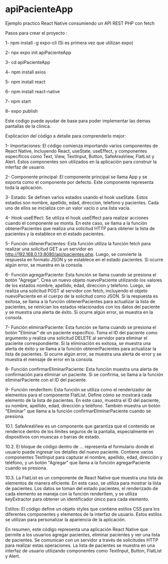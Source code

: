 # apiPacienteApp
Ejemplo practico React Native consumiendo un API REST PHP con fetch

Pasos para crear el proyecto :

1- npm install -g expo-cli (Si es primera vez que utilizan expo)

2- npx expo init apiPacienteApp

3- cd apiPacienteApp

4- npm install axios

5- npm install react

6- npm install react-native

7- npm start

8- expo publish


Este codigo puede ayudar de base para poder implementar las demas pantallas de la clinica.

Explicacion del código a detalle para comprenderlo mejor:

1- Importaciones: El código comienza importando varios componentes de React Native, incluyendo React, useState, useEffect, y componentes específicos como Text, View, TextInput, Button, SafeAreaView, FlatList y Alert. Estos componentes son utilizados en la aplicación para construir la interfaz de usuario.

2- Componente principal: El componente principal se llama App y se exporta como el componente por defecto. Este componente representa toda la aplicación.

3- Estado: Se definen varios estados usando el hook useState. Estos estados son nombre, apellido, edad, direccion, telefono y pacientes. Cada uno de ellos se inicializa con un valor vacío o una lista vacía.

4- Hook useEffect: Se utiliza el hook useEffect para realizar acciones cuando el componente se monta. En este caso, se llama a la función obtenerPacientes que realiza una solicitud HTTP para obtener la lista de pacientes y la establece en el estado pacientes.

5- Función obtenerPacientes: Esta función utiliza la función fetch para realizar una solicitud GET a un servidor en http://192.168.0.13:8080/api/pacientes.php. Luego, se convierte la respuesta en formato JSON y se establece en el estado pacientes. Si ocurre algún error, se muestra en la consola.

6- Función agregarPaciente: Esta función se llama cuando se presiona el botón "Agregar". Crea un nuevo objeto nuevoPaciente utilizando los valores de los estados nombre, apellido, edad, direccion y telefono. Luego, se realiza una solicitud POST al servidor con fetch, incluyendo el objeto nuevoPaciente en el cuerpo de la solicitud como JSON. Si la respuesta es exitosa, se llama a la función obtenerPacientes para actualizar la lista de pacientes, se reinician los estados relacionados con los datos del paciente y se muestra una alerta de éxito. Si ocurre algún error, se muestra en la consola.

7- Función eliminarPaciente: Esta función se llama cuando se presiona el botón "Eliminar" de un paciente específico. Toma el ID del paciente como argumento y realiza una solicitud DELETE al servidor para eliminar el paciente correspondiente. Si la eliminación es exitosa, se muestra una alerta de éxito y se llama a la función obtenerPacientes para actualizar la lista de pacientes. Si ocurre algún error, se muestra una alerta de error y se muestra el mensaje de error en la consola.

8- Función confirmarEliminarPaciente: Esta función muestra una alerta de confirmación para eliminar un paciente. Si se confirma, se llama a la función eliminarPaciente con el ID del paciente.

9- Función renderItem: Esta función se utiliza como el renderizador de elementos para el componente FlatList. Define cómo se mostrará cada elemento de la lista de pacientes. En este caso, muestra el ID del paciente, su nombre, apellido, edad, dirección y teléfono. También muestra un botón "Eliminar" que llama a la función confirmarEliminarPaciente cuando se presiona.

10.1. SafeAreaView es un componente que garantiza que el contenido se renderice dentro de los límites seguros de la pantalla, especialmente en dispositivos con muescas o barras de estado.

10.2. El bloque de código dentro de <View style={styles.formulario}>...</View> representa el formulario donde el usuario puede ingresar los detalles del nuevo paciente. Contiene varios componentes TextInput para capturar el nombre, apellido, edad, dirección y teléfono, y un botón "Agregar" que llama a la función agregarPaciente cuando se presiona.

10.3. La FlatList es un componente de React Native que muestra una lista de elementos de manera eficiente. En este caso, se utiliza para mostrar la lista de pacientes. Los datos se toman del estado pacientes, el renderizado de cada elemento se maneja con la función renderItem, y se utiliza keyExtractor para obtener un identificador único para cada elemento.

Estilos: El código define un objeto styles que contiene estilos CSS para los diferentes componentes y elementos de la interfaz de usuario. Estos estilos se utilizan para personalizar la apariencia de la aplicación.

En resumen, este código representa una aplicación React Native que permite a los usuarios agregar pacientes, eliminar pacientes y ver una lista de pacientes. Se comunican con un servidor a través de solicitudes HTTP para realizar estas operaciones. La lista de pacientes se muestra en una interfaz de usuario utilizando componentes como TextInput, Button, FlatList y Alert.

